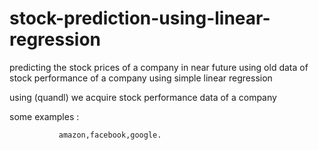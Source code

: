 # stock-prediction-using-linear-regression
predicting the stock prices of a company in near future using old data of stock performance of a company using simple linear regression

using (quandl) we acquire stock performance data of a company

some examples :
              
               amazon,facebook,google.

